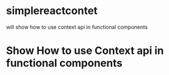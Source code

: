 # simplereactcontet
will show how to use context api in functional components

# Show How to use Context api in functional components
